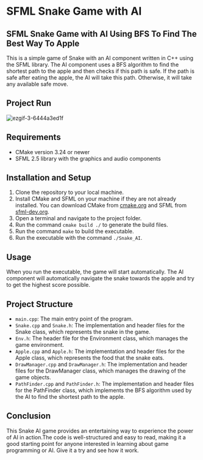 # SFML Snake Game with AI

## SFML Snake Game with AI Using BFS To Find The Best Way To Apple

This is a simple game of Snake with an AI component written in C++ using the SFML library. The AI component uses a BFS algorithm to find the shortest path to the apple and then checks if this path is safe. If the path is safe after eating the apple, the AI will take this path. Otherwise, it will take any available safe move.

## Project Run

![ezgif-3-6444a3ed1f](https://github.com/amrmousa1682/snake-ai/assets/70464867/807e7b01-c040-4002-8a65-e94578ef3d2f)

## Requirements

- CMake version 3.24 or newer
- SFML 2.5 library with the graphics and audio components

## Installation and Setup

1. Clone the repository to your local machine.
2. Install CMake and SFML on your machine if they are not already installed. You can download CMake from [cmake.org](https://cmake.org/download/) and SFML from [sfml-dev.org](https://www.sfml-dev.org/download.php).
3. Open a terminal and navigate to the project folder.
4. Run the command `cmake build ./` to generate the build files.
5. Run the command `make` to build the executable.
6. Run the executable with the command `./Snake_AI`.

## Usage

When you run the executable, the game will start automatically. The AI component will automatically navigate the snake towards the apple and try to get the highest score possible.

## Project Structure

- `main.cpp`: The main entry point of the program.
- `Snake.cpp` and `Snake.h`: The implementation and header files for the Snake class, which represents the snake in the game.
- `Env.h`: The header file for the Environment class, which manages the game environment.
- `Apple.cpp` and `Apple.h`: The implementation and header files for the Apple class, which represents the food that the snake eats.
- `DrawManager.cpp` and `DrawManager.h`: The implementation and header files for the DrawManager class, which manages the drawing of the game objects.
- `PathFinder.cpp` and `PathFinder.h`: The implementation and header files for the PathFinder class, which implements the BFS algorithm used by the AI to find the shortest path to the apple.

## Conclusion

This Snake AI game provides an entertaining way to experience the power of AI in action.The code is well-structured and easy to read, making it a good starting point for anyone interested in learning about game programming or AI. Give it a try and see how it work.
